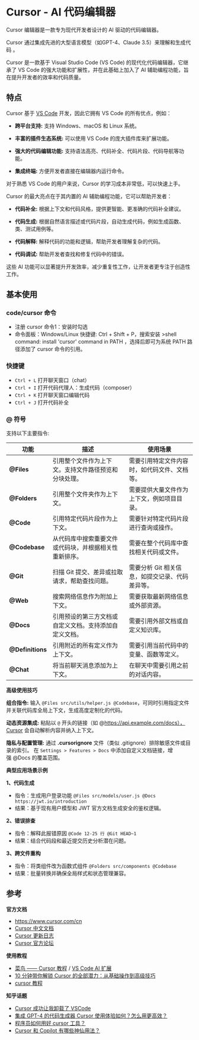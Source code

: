 # Cursor - AI 代码编辑器

Cursor 编辑器是一款专为现代开发者设计的 AI 驱动的代码编辑器。

Cursor 通过集成先进的大型语言模型（如GPT-4、Claude 3.5）来理解和生成代码 。

Cursor 是一款基于 Visual Studio Code (VS Code) 的现代化代码编辑器，它继承了 VS Code 的强大功能和扩展性，并在此基础上加入了 AI 辅助编程功能，旨在提升开发者的效率和代码质量。

##  特点

Cursor 基于 [VS Code](https://www.runoob.com/vscode/vscode-tutorial.html) 开发，因此它拥有 VS Code 的所有优点，例如：

-   **跨平台支持:** 支持 Windows、macOS 和 Linux 系统。

-   **丰富的插件生态系统:** 可以使用 VS Code 的庞大插件库来扩展功能。

-   **强大的代码编辑功能:** 支持语法高亮、代码补全、代码片段、代码导航等功能。

-   **集成终端:** 方便开发者直接在编辑器内运行命令。

对于熟悉 VS Code 的用户来说，Cursor 的学习成本非常低，可以快速上手。

Cursor 的最大亮点在于其内置的 AI 辅助编程功能，它可以帮助开发者：

-   **代码补全:** 根据上下文和代码风格，提供更智能、更准确的代码补全建议。

-   **代码生成:** 根据自然语言描述或代码片段，自动生成代码，例如生成函数、类、测试用例等。

-   **代码解释:** 解释代码的功能和逻辑，帮助开发者理解复杂的代码。

-   **代码调试:** 帮助开发者查找和修复代码中的错误。

这些 AI 功能可以显著提升开发效率，减少重复性工作，让开发者更专注于创造性工作。
## 基本使用

### code/cursor 命令

   - 注册 cursor 命令1：安装时勾选
   - 命令面板：Windows/Linux 快捷键: Ctrl + Shift + P，搜索安装 >shell command: install 'cursor' command in PATH ，选择后即可为系统 PATH 路径添加了 cursor 命令的引用。

### 快捷键

  - `Ctrl + L` 打开聊天窗口（chat）
  - `Ctrl + I` 打开代码代理人：生成代码（composer）
  - `Ctrl + K` 打开聊天窗口编辑代码
  - `Ctrl + J` 打开代码补全

### @ 符号

支持以下主要指令:

| **功能** | **描述** | **使用场景** |
| --- | --- | --- |
| **@Files** | 引用整个文件作为上下文。支持文件路径预览和分块处理。 | 需要引用特定文件内容时，如代码文件、文档等。 |
| **@Folders** | 引用整个文件夹作为上下文。 | 需要提供大量文件作为上下文，例如项目目录。 |
| **@Code** | 引用特定代码片段作为上下文。 | 需要针对特定代码片段进行查询或操作。 |
| **@Codebase** | 从代码库中搜索重要文件或代码块，并根据相关性重新排序。 | 需要在整个代码库中查找相关代码或文件。 |
| **@Git** | 扫描 Git 提交、差异或拉取请求，帮助查找问题。 | 需要分析 Git 相关信息，如提交记录、代码差异等。 |
| **@Web** | 搜索网络信息作为附加上下文。 | 需要获取最新网络信息或外部资源。 |
| **@Docs** | 引用预设的第三方文档或自定义文档。支持添加自定义文档。 | 需要引用外部文档或自定义知识库。 |
| **@Definitions** | 引用附近的所有定义作为上下文。 | 需要引用当前代码中的变量、函数等定义。 |
| **@Chat** | 将当前聊天消息添加为上下文。 | 在聊天中需要引用之前的对话内容。 |

**高级使用技巧**

**组合指令:** 输入 `@Files src/utils/helper.js @Codebase`，可同时引用指定文件并关联代码库全局上下文，生成高度定制化的代码。

**动态资源集成:** 粘贴以 `@` 开头的链接（如 @https://api.example.com/docs），Cursor 会自动解析内容并纳入上下文。

**隐私与配置管理:** 通过 **.cursorignore** 文件（类似 .gitignore）排除敏感文件或目录的索引。 在 `Settings > Features > Docs` 中添加自定义文档链接，增强 @Docs 的覆盖范围。

**典型应用场景示例**

**1、代码生成**

-   指令：生成用户登录功能 `@Files src/models/user.js @Docs https://jwt.io/introduction`
-   结果：基于现有用户模型和 JWT 官方文档生成安全的鉴权逻辑。

**2、错误排查**

-   指令：解释此报错原因 `@Code 12-25 行 @Git HEAD~1`
-   结果：结合代码段和最近提交历史分析潜在问题。

**3、跨文件重构**

-   指令：将类组件改为函数式组件 `@Folders src/components @Codebase`
-   结果：批量转换并确保全局样式和状态管理兼容。

## 参考

**官方文档**

- https://www.cursor.com/cn
- [Cursor 中文文档](https://cursordocs.com/docs)
- [Cursor 更新日志](https://www.cursor.com/cn/changelog)
- [Cursor 官方论坛](https://forum.cursor.com/)

**使用教程**

- [菜鸟 —— Cursor 教程](https://www.runoob.com/cursor/cursor-tutorial.html) / [VS Code AI 扩展](https://www.runoob.com/vscode/vscode-ai-extensions.html)
- [10 分钟带你解锁 Cursor 的全部潜力：从基础操作到高级技巧](https://www.ifb.me/zh/blog/backend/10-fen-zhong-jie-suo)
- [cursor 教程](https://www.youtube.com/watch?v=lypPoT8lZ2M&list=PLZ81M_gt1CZdlEQqug70vMGhthMwXOJRB)

**知乎话题**

- [Cursor 成功让我卸载了 VSCode](https://zhuanlan.zhihu.com/p/1341154936)
- [集成 GPT-4 的代码生成器 Cursor 使用体验如何？怎么用更高效？](https://www.zhihu.com/question/590152131)
- [程序员如何用好 cursor 工具？](https://www.zhihu.com/question/1339583068)
- [Cursor 和 Copilot 有哪些神仙用法？](https://www.zhihu.com/question/600101707)